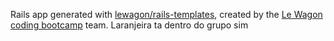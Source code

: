 Rails app generated with [lewagon/rails-templates](https://github.com/lewagon/rails-templates), created by the [Le Wagon coding bootcamp](https://www.lewagon.com) team.
Laranjeira ta dentro do grupo sim
